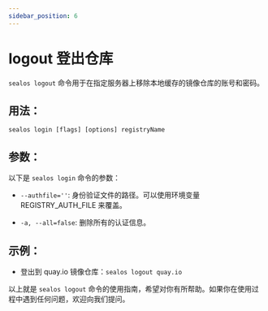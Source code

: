 ```yaml
---
sidebar_position: 6
---
```


# logout 登出仓库

`sealos logout` 命令用于在指定服务器上移除本地缓存的镜像仓库的账号和密码。

## 用法：

`sealos login [flags] [options] registryName` 

## 参数：

以下是 `sealos login` 命令的参数：

- `--authfile=''`: 身份验证文件的路径。可以使用环境变量 REGISTRY_AUTH_FILE 来覆盖。

- `-a, --all=false`:  删除所有的认证信息。


## 示例：

- 登出到 quay.io 镜像仓库：`sealos logout quay.io `

以上就是 `sealos logout` 命令的使用指南，希望对你有所帮助。如果你在使用过程中遇到任何问题，欢迎向我们提问。
